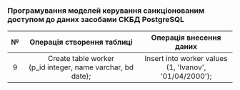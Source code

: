 ### Програмування моделей керування санкціонованим доступом до даних засобами СКБД PostgreSQL

|№|Операція створення таблиці|Операція внесення даних|
|:---:|:---:|:---:|
|9|Create table worker<br>(p_id integer, name varchar, bd date);|Insert into worker values<br>(1, 'Ivanov', '01/04/2000');|
